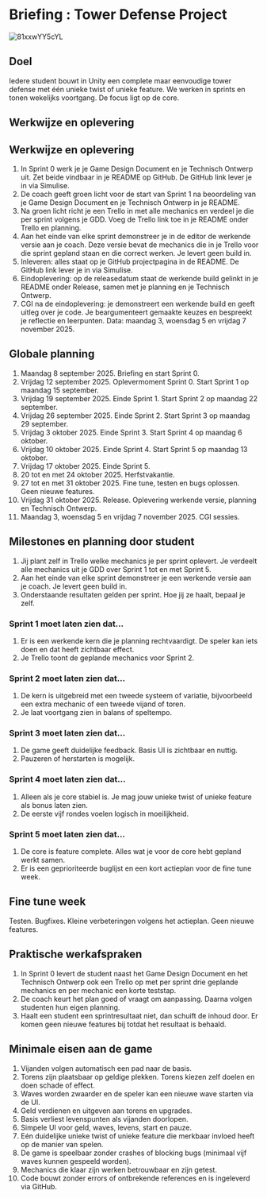 # Briefing : Tower Defense Project 


![81xxwYY5cYL](https://github.com/user-attachments/assets/06f8545e-2c96-440b-b752-ceb7880e28c5)

## Doel
Iedere student bouwt in Unity een complete maar eenvoudige tower defense met één unieke twist of unieke feature. We werken in sprints en tonen wekelijks voortgang. De focus ligt op de core.

## Werkwijze en oplevering
## Werkwijze en oplevering
1. In Sprint 0 werk je je Game Design Document en je Technisch Ontwerp uit. Zet beide vindbaar in je README op GitHub. De GitHub link lever je in via Simulise.
2. De coach geeft groen licht voor de start van Sprint 1 na beoordeling van je Game Design Document en je Technisch Ontwerp in je README.
3. Na groen licht richt je een Trello in met alle mechanics en verdeel je die per sprint volgens je GDD. Voeg de Trello link toe in je README onder Trello en planning.
4. Aan het einde van elke sprint demonstreer je in de editor de werkende versie aan je coach. Deze versie bevat de mechanics die in je Trello voor die sprint gepland staan en die correct werken. Je levert geen build in.
5. Inleveren: alles staat op je GitHub projectpagina in de README. De GitHub link lever je in via Simulise.
6. Eindoplevering: op de releasedatum staat de werkende build gelinkt in je README onder Release, samen met je planning en je Technisch Ontwerp.
7. CGI na de eindoplevering: je demonstreert een werkende build en geeft uitleg over je code. Je beargumenteert gemaakte keuzes en bespreekt je reflectie en leerpunten. Data: maandag 3, woensdag 5 en vrijdag 7 november 2025.

## Globale planning
1. Maandag 8 september 2025. Briefing en start Sprint 0.
2. Vrijdag 12 september 2025. Oplevermoment Sprint 0. Start Sprint 1 op maandag 15 september.
3. Vrijdag 19 september 2025. Einde Sprint 1. Start Sprint 2 op maandag 22 september.
4. Vrijdag 26 september 2025. Einde Sprint 2. Start Sprint 3 op maandag 29 september.
5. Vrijdag 3 oktober 2025. Einde Sprint 3. Start Sprint 4 op maandag 6 oktober.
6. Vrijdag 10 oktober 2025. Einde Sprint 4. Start Sprint 5 op maandag 13 oktober.
7. Vrijdag 17 oktober 2025. Einde Sprint 5.
8. 20 tot en met 24 oktober 2025. Herfstvakantie.
9. 27 tot en met 31 oktober 2025. Fine tune, testen en bugs oplossen. Geen nieuwe features.
10. Vrijdag 31 oktober 2025. Release. Oplevering werkende versie, planning en Technisch Ontwerp.
11. Maandag 3, woensdag 5 en vrijdag 7 november 2025. CGI sessies.


## Milestones en planning door student

1. Jij plant zelf in Trello welke mechanics je per sprint oplevert. Je verdeelt alle mechanics uit je GDD over Sprint 1 tot en met Sprint 5.
2. Aan het einde van elke sprint demonstreer je een werkende versie aan je coach. Je levert geen build in.
3. Onderstaande resultaten gelden per sprint. Hoe jij ze haalt, bepaal je zelf.

### Sprint 1 moet laten zien dat…
1. Er is een werkende kern die je planning rechtvaardigt. De speler kan iets doen en dat heeft zichtbaar effect.
2. Je Trello toont de geplande mechanics voor Sprint 2.

### Sprint 2 moet laten zien dat…
1. De kern is uitgebreid met een tweede systeem of variatie, bijvoorbeeld een extra mechanic of een tweede vijand of toren.
2. Je laat voortgang zien in balans of speltempo.

### Sprint 3 moet laten zien dat…
1. De game geeft duidelijke feedback. Basis UI is zichtbaar en nuttig.
2. Pauzeren of herstarten is mogelijk.

### Sprint 4 moet laten zien dat…
1. Alleen als je core stabiel is. Je mag jouw unieke twist of unieke feature als bonus laten zien.
2. De eerste vijf rondes voelen logisch in moeilijkheid.

### Sprint 5 moet laten zien dat…
1. De core is feature complete. Alles wat je voor de core hebt gepland werkt samen.
2. Er is een geprioriteerde buglijst en een kort actieplan voor de fine tune week.

## Fine tune week
Testen. Bugfixes. Kleine verbeteringen volgens het actieplan. Geen nieuwe features.

## Praktische werkafspraken
1. In Sprint 0 levert de student naast het Game Design Document en het Technisch Ontwerp ook een Trello op met per sprint drie geplande mechanics en per mechanic een korte teststap.
2. De coach keurt het plan goed of vraagt om aanpassing. Daarna volgen studenten hun eigen planning.
3. Haalt een student een sprintresultaat niet, dan schuift de inhoud door. Er komen geen nieuwe features bij totdat het resultaat is behaald.

## Minimale eisen aan de game
1. Vijanden volgen automatisch een pad naar de basis.
2. Torens zijn plaatsbaar op geldige plekken. Torens kiezen zelf doelen en doen schade of effect.
3. Waves worden zwaarder en de speler kan een nieuwe wave starten via de UI.
4. Geld verdienen en uitgeven aan torens en upgrades.
5. Basis verliest levenspunten als vijanden doorlopen.
6. Simpele UI voor geld, waves, levens, start en pauze.
7. Eén duidelijke unieke twist of unieke feature die merkbaar invloed heeft op de manier van spelen.
8. De game is speelbaar zonder crashes of blocking bugs (minimaal vijf waves kunnen gespeeld worden).
9. Mechanics die klaar zijn werken betrouwbaar en zijn getest.
10. Code bouwt zonder errors of ontbrekende references en is ingeleverd via GitHub.
